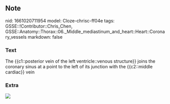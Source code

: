 ## Note
nid: 1661020711954
model: Cloze-chrisc-ff04e
tags: GSSE::!Contributor::Chris_Chen, GSSE::Anatomy::Thorax::06._Middle_mediastinum_and_heart::Heart::Coronary_vessels
markdown: false

### Text
<div class="toggle">
  The {{c1::posterior vein of the left ventricle::venous
  structure}} joins the coronary sinus at a point to the left of
  its junction with the {{c2::middle cardiac}} vein
</div>

### Extra
<img src="tmp0_80tt3i.png">

